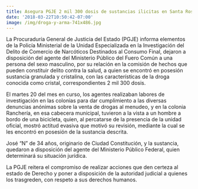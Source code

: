 ```yaml
---
title: Asegura PGJE 2 mil 300 dosis de sustancias ilicitas en Santa Rosalía
date: '2018-03-22T10:50:42-07:00'
image: /img/droga-y-arma-741x486.jpg
---
```

La Procuraduría General de Justicia del Estado (PGJE) informa elementos de la Policía Ministerial de la Unidad Especializada en  la Investigación del Delito de Comercio de Narcóticos Destinados al Consumo Final, dejaron a disposición del agente del Ministerio Público del Fuero Común a una persona del sexo masculino, por su relación en la comisión de hechos que pueden constituir delito contra la salud, a quien se encontró en posesión sustancia granulada y cristalina, con las características de la droga conocida como cristal, correspondientes  2 mil 300 dosis.



El martes 20 del mes en curso, los agentes realizaban labores de investigación en las colonias para dar cumplimiento a las diversas denuncias anónimas sobre la venta de drogas al menudeo, y en la colonia Ranchería, en esa cabecera municipal, tuvieron a la vista a un hombre a bordo de una bicicleta, quien, al percatarse de la presencia de la unidad oficial, mostró actitud evasiva que motivó su revisión, mediante la cual se les encontró en posesión de la sustancia descrita.



José “N” de 34 años, originario de Ciudad Constitución, y la sustancia, quedaron a disposición del agente del Ministerio Público Federal, quien determinará su situación jurídica.



La PGJE reitera el compromiso de realizar acciones que den certeza al estado de Derecho y poner a disposición de la autoridad judicial a quienes los trasgreden, con respeto a sus derechos humanos.
